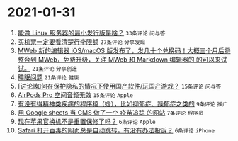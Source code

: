 # 2021-01-31

1. [能做 Linux 服务器的最小发行版是啥？](https://www.v2ex.com/t/749947) `33条评论` `问与答`
1. [买机票一定要看清楚行李限额](https://www.v2ex.com/t/749949) `27条评论` `分享发现`
1. [MWeb 新的编辑器 iOS/macOS 版发布了，发几十个兑换码！大概三个月后将整合到 MWeb，免费升级，关注 MWeb 和 Markdown 编辑器的 的可以来试试。](https://www.v2ex.com/t/749958) `21条评论` `分享创造`
1. [睡眠问题](https://www.v2ex.com/t/749944) `21条评论` `健康`
1. [[讨论]如何在保护隐私的情况下使用国产软件/玩国产游戏？](https://www.v2ex.com/t/749960) `15条评论` `问与答`
1. [AirPods Pro 空间音频无效](https://www.v2ex.com/t/749946) `15条评论` `Apple`
1. [有没有得精神类疾病的程序猿（媛），比如抑郁症、躁郁症之类的](https://www.v2ex.com/t/749972) `9条评论` `推广`
1. [用 Google sheets 当 CMS 做了一个 疫苗追踪 的网站](https://www.v2ex.com/t/749951) `7条评论` `程序员`
1. [现在苹果官换机不是重置保修了吗？](https://www.v2ex.com/t/749974) `6条评论` `Apple`
1. [Safari 打开百毒的网页总是自动跳转，有没有办法投诉？](https://www.v2ex.com/t/749969) `6条评论` `iPhone`
